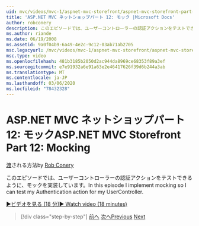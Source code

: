 ```yaml
---
uid: mvc/videos/mvc-1/aspnet-mvc-storefront/aspnet-mvc-storefront-part-12-mocking
title: 'ASP.NET MVC ネットショップパート 12: モック |Microsoft Docs'
author: robconery
description: このエピソードでは、ユーザーコントローラーの認証アクションをテストできるように、モックを実装しています。
ms.author: riande
ms.date: 06/19/2008
ms.assetid: 9a0f04b9-6a49-4e2c-9c12-03ab71ab2705
msc.legacyurl: /mvc/videos/mvc-1/aspnet-mvc-storefront/aspnet-mvc-storefront-part-12-mocking
msc.type: video
ms.openlocfilehash: 481b3185b2050d2ac944da8969ce68353f89a3ef
ms.sourcegitcommit: e7e91932a6e91a63e2e46417626f39d6b244a3ab
ms.translationtype: MT
ms.contentlocale: ja-JP
ms.lasthandoff: 03/06/2020
ms.locfileid: "78432328"
---
```

# <a name="aspnet-mvc-storefront-part-12-mocking"></a><span data-ttu-id="0ddcc-103">ASP.NET MVC ネットショップパート 12: モック</span><span class="sxs-lookup"><span data-stu-id="0ddcc-103">ASP.NET MVC Storefront Part 12: Mocking</span></span>

<span data-ttu-id="0ddcc-104">[渡](https://github.com/robconery)される方法</span><span class="sxs-lookup"><span data-stu-id="0ddcc-104">by [Rob Conery](https://github.com/robconery)</span></span>

<span data-ttu-id="0ddcc-105">このエピソードでは、ユーザーコントローラーの認証アクションをテストできるように、モックを実装しています。</span><span class="sxs-lookup"><span data-stu-id="0ddcc-105">In this episode I implement mocking so I can test my Authentication action for my UserController.</span></span>

[<span data-ttu-id="0ddcc-106">&#9654;ビデオを見る (18 分)</span><span class="sxs-lookup"><span data-stu-id="0ddcc-106">&#9654; Watch video (18 minutes)</span></span>](https://channel9.msdn.com/Blogs/ASP-NET-Site-Videos/aspnet-mvc-storefront-part-12-mocking)

> [!div class="step-by-step"]
> <span data-ttu-id="0ddcc-107">[前へ](aspnet-mvc-storefront-part-11-hooking-up-the-shopping-cart-and-using-components.md)
> [次へ](aspnet-mvc-storefront-part-13-dependency-injection.md)</span><span class="sxs-lookup"><span data-stu-id="0ddcc-107">[Previous](aspnet-mvc-storefront-part-11-hooking-up-the-shopping-cart-and-using-components.md)
[Next](aspnet-mvc-storefront-part-13-dependency-injection.md)</span></span>
